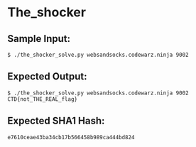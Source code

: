 # The_shocker

## Sample Input:

```
$ ./the_shocker_solve.py websandsocks.codewarz.ninja 9002
```
## Expected Output:

```
$ ./the_shocker_solve.py websandsocks.codewarz.ninja 9002
CTD{not_THE_REAL_flag}
```
## Expected SHA1 Hash:

```
e7610ceae43ba34cb17b566458b989ca444bd824
```
